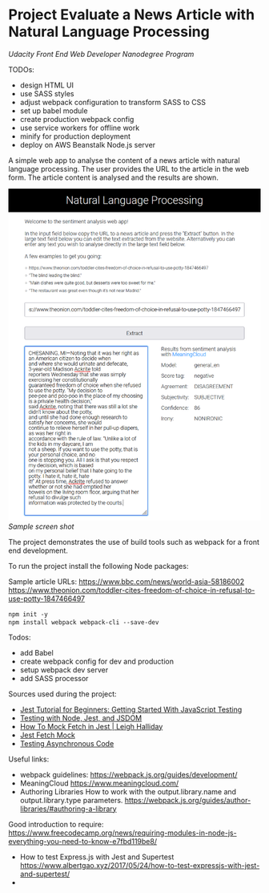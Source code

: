 # Project Evaluate a News Article with Natural Language Processing 
*Udacity Front End Web Developer Nanodegree Program*

TODOs:

- design HTML UI
- use SASS styles
- adjust webpack configuration to transform SASS to CSS
- set up babel module
- create production webpack config
- use service workers for offline work
- minify for production deployment
- deploy on AWS Beanstalk Node.js server

A simple web app to analyse the content of a news article with natural language processing. The 
user provides the URL to the article in the web form. The article content is analysed and the 
results are shown.

![Sample screen shot](doc/screenshot.png)
*Sample screen shot*

The project demonstrates the use of build tools such as webpack for a front end development.

To run the project install the following Node packages:

Sample article URLs:
  https://www.bbc.com/news/world-asia-58186002
  https://www.theonion.com/toddler-cites-freedom-of-choice-in-refusal-to-use-potty-1847466497




```
npm init -y
npm install webpack webpack-cli --save-dev
```


Todos:

- add Babel
- create webpack config for dev and production
- setup webpack dev server
- add SASS processor

Sources used during the project:

- [Jest Tutorial for Beginners: Getting Started With JavaScript Testing](https://www.valentinog.com/blog/jest/)
- [Testing with Node, Jest, and JSDOM](https://freecontent.manning.com/testing-with-node-jest-and-jsdom/)
- [How To Mock Fetch in Jest | Leigh Halliday](https://www.leighhalliday.com/mock-fetch-jest)
- [Jest Fetch Mock](https://www.npmjs.com/package/jest-fetch-mock#mocking-multiple-fetches-with-different-responses)
- [Testing Asynchronous Code](https://jestjs.io/docs/asynchronous)


Useful links:

- webpack guidelines:
  https://webpack.js.org/guides/development/
- MeaningCloud
  https://www.meaningcloud.com/
- Authoring Libraries
  How to work with the output.library.name and output.library.type parameters.
  https://webpack.js.org/guides/author-libraries/#authoring-a-library

Good introduction to require:
    https://www.freecodecamp.org/news/requiring-modules-in-node-js-everything-you-need-to-know-e7fbd119be8/
- How to test Express.js with Jest and Supertest
  https://www.albertgao.xyz/2017/05/24/how-to-test-expressjs-with-jest-and-supertest/
- 